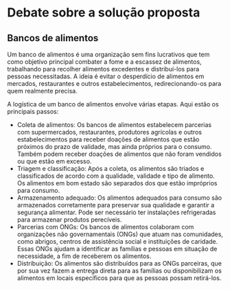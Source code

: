 # Debate sobre a solução proposta

## Bancos de alimentos

<p>
    Um banco de alimentos é uma organização sem fins lucrativos que tem como objetivo principal combater a fome e a escassez de alimentos, trabalhando para recolher alimentos excedentes e distribuí-los para pessoas necessitadas. A ideia é evitar o desperdício de alimentos em mercados, restaurantes e outros estabelecimentos, redirecionando-os para quem realmente precisa.
</p>

<p>
A logística de um banco de alimentos envolve várias etapas. Aqui estão os principais passos:
    <ul>
        <li>Coleta de alimentos: Os bancos de alimentos estabelecem parcerias com supermercados, restaurantes, produtores agrícolas e outros estabelecimentos para receber doações de alimentos que estão próximos do prazo de validade, mas ainda próprios para o consumo. Também podem receber doações de alimentos que não foram vendidos ou que estão em excesso.</li>
        <li>Triagem e classificação: Após a coleta, os alimentos são triados e classificados de acordo com a qualidade, validade e tipo de alimento. Os alimentos em bom estado são separados dos que estão impróprios para consumo.</li>
        <li>Armazenamento adequado: Os alimentos adequados para consumo são armazenados corretamente para preservar sua qualidade e garantir a segurança alimentar. Pode ser necessário ter instalações refrigeradas para armazenar produtos perecíveis.</li>
        <li>Parcerias com ONGs: Os bancos de alimentos colaboram com organizações não governamentais (ONGs) que atuam nas comunidades, como abrigos, centros de assistência social e instituições de caridade. Essas ONGs ajudam a identificar as famílias e pessoas em situação de necessidade, a fim de receberem os alimentos.</li>
        <li>Distribuição: Os alimentos são distribuídos para as ONGs parceiras, que por sua vez fazem a entrega direta para as famílias ou disponibilizam os alimentos em locais específicos para que as pessoas possam retirá-los.</li>
    </ul>
</p>

<p>
